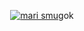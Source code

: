 <div align="center">

[<img src="https://i.imgur.com/KzBcx8w.png" alt="mari smug"/>](https://worte.tk/)ok

</div>
